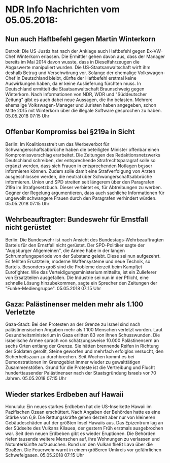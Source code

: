 # NDR Info Nachrichten vom 05.05.2018:


## Nun auch Haftbefehl gegen Martin Winterkorn
Detroit:	Die US-Justiz hat nach der Anklage auch Haftbefehl gegen Ex-VW-Chef Winterkorn erlassen. Die Ermittler gehen davon aus, dass der Manager bereits im Mai 2014 davon wusste, dass in Dieselfahrzeugen die Abgaswerte manipuliert wurden. Die US-Staatsanwaltschaft wirft ihm deshalb Betrug und Verschwörung vor. Solange der ehemalige Volkswagen-Chef in Deutschland bleibt, dürfte der Haftbefehl erstmal keine Auswirkungen haben, da er keine Auslieferung fürchten muss. In Deutschland ermittelt die Staatsanwaltschaft Braunschweig gegen Winterkorn. Nach Informationen von NDR, WDR und "Süddeutscher Zeitung" gibt es auch dabei neue Aussagen, die ihn belasten. Mehrere ehemalige Volkswagen-Manager und Juristen haben angegeben, schon Mitte 2015 mit Winterkorn über die illegale Software gesprochen zu haben. 05.05.2018 07:15 Uhr 

## Offenbar Kompromiss bei §219a in Sicht
Berlin: Im Koalitionsstreit um das Werbeverbot für Schwangerschaftsabbrüche haben die beteiligten Minister offenbar einen Kompromissvorschlag erarbeitet. Die Zeitungen des Redaktionsnetzwerks Deutschland schreiben, der entsprechende Strafrechtsparagraf solle so ergänzt werden, dass sich Frauen in entsprechenden Notlagen besser informieren können. Zudem solle damit eine Strafverfolgung von Ärzten ausgeschlossen werden, die neutral über Schwangerschaftsabbrüche informieren. Union und SPD streiten seit längerem über den Paragrafen 219a im Strafgesetzbuch. Dieser verbietet es, für Abtreibungen zu werben. Gegner der Regelung argumentieren, dass auch sachliche Informationen für ungewollt schwangere Frauen durch den Paragrafen verhindert würden. 05.05.2018 07:15 Uhr 

## Wehrbeauftragter: Bundeswehr für Ernstfall nicht gerüstet
Berlin:	Die Bundeswehr ist nach Ansicht des Bundestags-Wehrbeauftragten Bartels für den Ernstfall nicht gerüstet. Der SPD-Politiker sagte der "Augsburger Allgemeinen", die Armee habe in der langen Schrumpfungsperiode von der Substanz gelebt. Diese sei nun aufgezehrt. Es fehlten Ersatzteile, moderne Waffensysteme und neue Technik, so Bartels. Besonders groß sind die Probleme derzeit beim Kampfjet Eurofighter. Wie das Verteidigungsministerium mitteilte, ist ein Zulieferer von Ersatzteilen ausgefallen. Die Industrie sei nun in der Pflicht, eine schnelle Lösung hinzubekommen, sagte ein Sprecher den Zeitungen der "Funke-Mediengruppe". 05.05.2018 07:15 Uhr 

## Gaza: Palästinenser melden mehr als 1.100 Verletzte
Gaza-Stadt: 	Bei den Protesten an der Grenze zu Israel sind nach palästinensischen Angaben mehr als 1.100 Menschen verletzt worden. Laut Gesundheitsministerium in Gaza erlitten 83 von ihnen Schusswunden. Die israelische Armee sprach von schätzungsweise 10.000 Palästinensern an sechs Orten entlang der Grenze. Sie hätten brennende Reifen in Richtung der Soldaten gerollt, Steine geworfen und mehrfach erfolglos versucht, den Sicherheitszaun zu durchbrechen. Seit Wochen kommt es bei Demonstrationen im Grenzgebiet immer wieder zu gewalttätigen Zusammenstößen. Grund für die Proteste ist die Vertreibung und Flucht hunderttausender Palästinenser nach der Staatsgründung Israels vor 70 Jahren. 05.05.2018 07:15 Uhr 

## Wieder starkes Erdbeben auf Hawaii
Honululu:	Ein neues starkes Erdbeben hat die US-Inselkette Hawaii im Pazifischen Ozean erschüttert. Nach Angaben der Behörden hatte es eine Stärke von 6,9. Die Rettungskräfte gehen derzeit aber nur von kleineren Gebäudeschäden auf der größten Insel Hawaiis aus. Das Epizentrum lag an der Südseite des Vulkans Kilauea, der gestern Früh erstmals ausgebrochen war. Seit dem neuen Erdbeben gibt es wieder Eruptionen. Die Behörden riefen tausende weitere Menschen auf, ihre Wohnungen zu verlassen und Notunterkünfte aufzusuchen. Rund um den Vulkan fließt Lava über die Straßen. Die Feuerwehr warnt in einem größeren Umkreis vor gefährlichen Schwefelgasen. 05.05.2018 07:15 Uhr 

